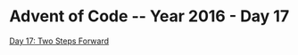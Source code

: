 # Advent of Code -- Year 2016 - Day 17

[Day 17: Two Steps Forward](https://adventofcode.com/2016/day/17)
